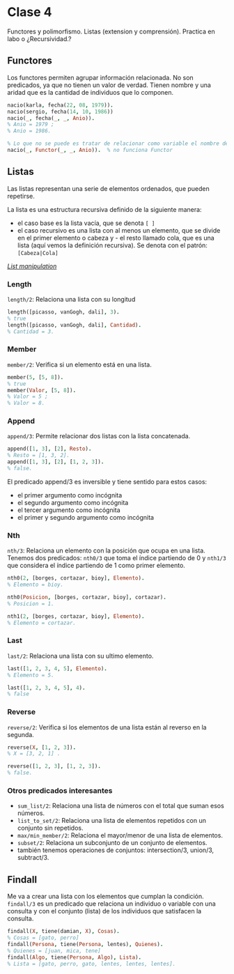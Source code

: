# Clase 4

Functores y polimorfismo. Listas (extension y comprensión). Practica en labo o ¿Recursividad.?	


## Functores
Los functores permiten agrupar información relacionada. No son predicados, ya que no tienen un valor de verdad. Tienen nombre y una aridad que es la cantidad de individuos que lo componen.

```Prolog
nacio(karla, fecha(22, 08, 1979)).
nacio(sergio, fecha(14, 10, 1986))
nacio(_, fecha(_, _, Anio)).
% Anio = 1979 ;
% Anio = 1986.

% Lo que no se puede es tratar de relacionar como variable el nombre del functor:
nacio(_, Functor(_, _, Anio)).  % no funciona Functor

```

## Listas
Las listas representan una serie de elementos ordenados, que pueden repetirse.

La lista es una estructura recursiva definido de la siguiente manera:
- el caso base es la lista vacía, que se denota `[ ]`
- el caso recursivo es una lista con al menos un elemento, que se divide en el primer elemento o cabeza y - el resto llamado cola, que es una lista (aquí vemos la definición recursiva). Se denota con el patrón: `[Cabeza|Cola]`

*[List manipulation](https://www.swi-prolog.org/pldoc/man?section=lists)*
### Length
`length/2`: Relaciona una lista con su longitud
```Prolog
length([picasso, vanGogh, dali], 3). 
% true
length([picasso, vanGogh, dali], Cantidad).
% Cantidad = 3.
```

### Member
`member/2`: Verifica si un elemento está en una lista.
```Prolog
member(5, [5, 8]). 
% true
member(Valor, [5, 8]).
% Valor = 5 ;
% Valor = 8.
```

### Append
`append/3`: Permite relacionar dos listas con la lista concatenada.
```Prolog
append([1, 3], [2], Resto).
% Resto = [1, 3, 2].
append([1, 3], [2], [1, 2, 3]).
% false.
```

El predicado append/3 es inversible y tiene sentido para estos casos:
- el primer argumento como incógnita
- el segundo argumento como incógnita
- el tercer argumento como incógnita
- el primer y segundo argumento como incógnita

### Nth
`nth/3`: Relaciona un elemento con la posición que ocupa en una lista. Tenemos dos predicados: `nth0/3` que toma el índice partiendo de 0 y `nth1/3` que considera el índice partiendo de 1 como primer elemento.

```Prolog
nth0(2, [borges, cortazar, bioy], Elemento).
% Elemento = bioy.

nth0(Posicion, [borges, cortazar, bioy], cortazar).
% Posicion = 1.

nth1(2, [borges, cortazar, bioy], Elemento).
% Elemento = cortazar.
```

### Last
`last/2`: Relaciona una lista con su ultimo elemento.

```Prolog
last([1, 2, 3, 4, 5], Elemento).
% Elemento = 5.

last([1, 2, 3, 4, 5], 4).
% false
```

### Reverse
`reverse/2`: Verifica si los elementos de una lista están al reverso en la segunda.

```Prolog
reverse(X, [1, 2, 3]).
% X = [3, 2, 1] .

reverse([1, 2, 3], [1, 2, 3]).
% false.
```

### Otros predicados interesantes

- `sum_list/2`: Relaciona una lista de números con el total que suman esos números.
- `list_to_set/2`: Relaciona una lista de elementos repetidos con un conjunto sin repetidos.
- `max/min_member/2`: Relaciona el mayor/menor de una lista de elementos.
- `subset/2`: Relaciona un subconjunto de un conjunto de elementos.
- también tenemos operaciones de conjuntos: intersection/3, union/3, subtract/3.

## Findall

Me va a crear una lista con los elementos que cumplan la condición.
`findall/3` es un predicado que relaciona un individuo o variable con una consulta y con el conjunto (lista) de los individuos que satisfacen la consulta.


```Prolog
findall(X, tiene(damian, X), Cosas).
% Cosas = [gato, perro]
findall(Persona, tiene(Persona, lentes), Quienes).
% Quienes = [juan, mica, tene]
findall(Algo, tiene(Persona, Algo), Lista).
% Lista = [gato, perro, gato, lentes, lentes, lentes].
```